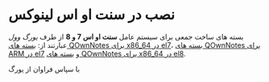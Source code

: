 # نصب در سنت او اس لینوکس

بسته های ساخت جمعی برای سیستم عامل **سنت او اس 7 و 8** از طرف *یورگ وول* عبارتند از: [بسته های QOwnNotes برای x86_64 در el7](http://wilhelm949.spdns.org:10443/w3bservice/7/x86_64/w3bservice/Packages/repoview/qownnotes.html)، [بسته های QOwnNotes برای ARM در el7](http://wilhelm949.spdns.org:10443/w3bservice/7/armhfp/w3bservice/Packages/repoview/qownnotes.html) و [بسته های QOwnNotes برای x86_64 در el8](http://wilhelm949.spdns.org:10443/w3bservice/8/x86_64/w3bservice/Packages/repoview/qownnotes.html).

با سپاس فراوان از یورگ
